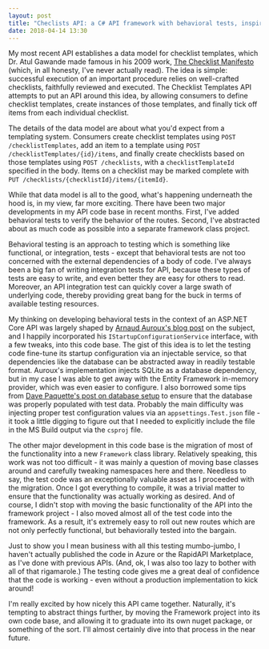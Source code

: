 ```yaml
---
layout: post
title: "Checlists API: a C# API framework with behavioral tests, inspired by the Checklist Manifesto"
date: 2018-04-14 13:30
---
```


My most recent API establishes a data model for checklist templates, which Dr. Atul Gawande made famous in his 2009 work, [The Checklist Manifesto](http://atulgawande.com/book/the-checklist-manifesto/) (which, in all honesty, I've never actually read). The idea is simple: successful execution of an important procedure relies on well-crafted checklists, faithfully reviewed and executed. The Checklist Templates API attempts to put an API around this idea, by allowing consumers to define checklist templates, create instances of those templates, and finally tick off items from each individual checklist.

The details of the data model are about what you'd expect from a templating system. Consumers create checklist templates using `POST /checklistTemplates`, add an item to a template using `POST /checklistTemplates/{id}/items`, and finally create checklists based on those templates using `POST /checklists`, with a `checklistTemplateId` specified in the body. Items on a checklist may be marked complete with `PUT /checklists/{checklistId}/items/{itemId}`.

While that data model is all to the good, what's happening underneath the hood is, in my view, far more exciting. There have been two major developments in my API code base in recent months. First, I've added behavioral tests to verify the behavior of the routes. Second, I've abstracted about as much code as possible into a separate framework class project.

Behavioral testing is an approach to testing which is something like functional, or integration, tests - except that behavioral tests are not too concerned with the external dependencies of a body of code. I've always been a big fan of writing integration tests for API, because these types of tests are easy to write, and even better they are easy for others to read. Moreover, an API integration test can quickly cover a large swath of underlying code, thereby providing great bang for the buck in terms of available testing resources.

My thinking on developing behavioral tests in the context of an ASP.NET Core API was largely shaped by [Arnaud Auroux's blog post](http://geeklearning.io/a-different-approach-to-test-your-asp-net-core-application/) on the subject, and I happily incorporated his `IStartupConfigurationService` interface, with a few tweaks, into this code base. The gist of this idea is to let the testing code fine-tune its startup configuration via an injectable service, so that dependencies like the database can be abstracted away in readily testable format. Auroux's implementation injects SQLite as a database dependency, but in my case I was able to get away with the Entity Framework in-memory provider, which was even easier to configure. I also borrowed some tips from [Dave Paquette's post on database setup](https://www.davepaquette.com/archive/2016/11/27/integration-testing-with-entity-framework-core-and-sql-server.aspx) to ensure that the database was properly populated with test data. Probably the main difficulty was injecting proper test configuration values via an `appsettings.Test.json` file - it took a little digging to figure out that I needed to explicitly include the file in the MS Build output via the `csproj` file.

The other major development in this code base is the migration of most of the functionality into a new `Framework` class library. Relatively speaking, this work was not too difficult - it was mainly a question of moving base classes around and carefully tweaking namespaces here and there. Needless to say, the test code was an exceptionally valuable asset as I proceeded with the migration. Once I got everything to compile, it was a trivial matter to ensure that the functionality was actually working as desired. And of course, I didn't stop with moving the basic functionality of the API into the framework project - I also moved almost all of the test code into the framework. As a result, it's extremely easy to roll out new routes which are not only perfectly functional, but behaviorally tested into the bargain.

Just to show you I mean business with all this testing mumbo-jumbo, I haven't actually published the code in Azure or the RapidAPI Marketplace, as I've done with previous APIs. (And, ok, I was also too lazy to bother with all of that rigamarole.) The testing code gives me a great deal of confidence that the code is working - even without a production implementation to kick around!

I'm really excited by how nicely this API came together. Naturally, it's tempting to abstract things further, by moving the Framework project into its own code base, and allowing it to graduate into its own nuget package, or something of the sort. I'll almost certainly dive into that process in the near future.